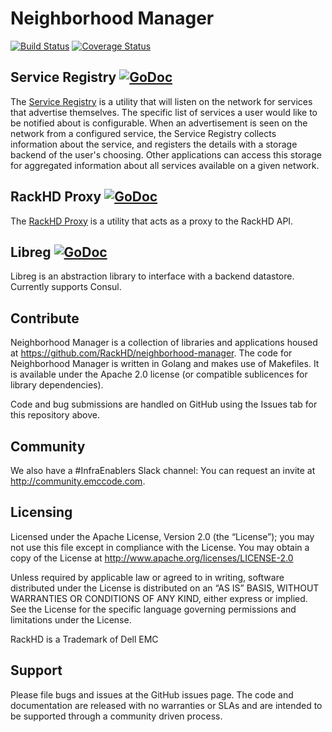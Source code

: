 Neighborhood Manager
====================

[![Build Status](https://travis-ci.org/RackHD/neighborhood-manager.svg?branch=master)](https://travis-ci.org/RackHD/neighborhood-manager)
[![Coverage Status](https://coveralls.io/repos/github/RackHD/neighborhood-manager/badge.svg?branch=master)](https://coveralls.io/github/RackHD/neighborhood-manager?branch=master)

## Service Registry [![GoDoc](https://godoc.org/github.com/RackHD/neighborhood-manager/registry?status.svg)](https://godoc.org/github.com/RackHD/neighborhood-manager/registry)
The [Service Registry] is a utility that will listen on the network for services that advertise themselves. The specific list of services a user would like to be notified about is configurable. When an advertisement is seen on the network from a configured service, the Service Registry collects information about the service, and registers the details with a storage backend of the user's choosing. Other applications can access this storage for aggregated information about all services available on a given network.

## RackHD Proxy [![GoDoc](https://godoc.org/github.com/RackHD/neighborhood-manager/rackhd?status.svg)](https://godoc.org/github.com/RackHD/neighborhood-manager/rackhd)
The [RackHD Proxy] is a utility that acts as a proxy to the RackHD API.

## Libreg [![GoDoc](https://godoc.org/github.com/RackHD/neighborhood-manager/libreg?status.svg)](https://godoc.org/github.com/RackHD/neighborhood-manager/libreg)

Libreg is an abstraction library to interface with a backend datastore.  Currently supports Consul.

[Service Registry]: https://github.com/RackHD/neighborhood-manager/tree/master/registry
[RackHD Proxy]: https://github.com/RackHD/neighborhood-manager/tree/master/rackhd

Contribute
----------

Neighborhood Manager is a collection of libraries and applications housed at https://github.com/RackHD/neighborhood-manager. The code for Neighborhood Manager is written in Golang and makes use of Makefiles. It is available under the Apache 2.0 license (or compatible sublicences for library dependencies).

Code and bug submissions are handled on GitHub using the Issues tab for this repository above.

Community
---------

We also have a #InfraEnablers Slack channel: You can request an invite at http://community.emccode.com.


Licensing
---------

Licensed under the Apache License, Version 2.0 (the “License”); you may not use this file except in compliance with the License. You may obtain a copy of the License at http://www.apache.org/licenses/LICENSE-2.0

Unless required by applicable law or agreed to in writing, software distributed under the License is distributed on an “AS IS” BASIS, WITHOUT WARRANTIES OR CONDITIONS OF ANY KIND, either express or implied. See the License for the specific language governing permissions and limitations under the License.

RackHD is a Trademark of Dell EMC

Support
-------

Please file bugs and issues at the GitHub issues page. The code and documentation are released with no warranties or SLAs and are intended to be supported through a community driven process.
